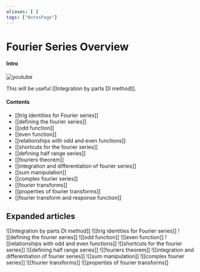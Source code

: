 ```yaml
---
aliases: [ ]
tags: ["NotesPage"]
---
```


# Fourier Series Overview

#### Intro 
![youtube](https://www.youtube.com/watch?v=spUNpyF58BY)

This will be useful [[Integration by parts DI method]].

#### Contents
- [[trig identities for Fourier series]]
- [[defining the fourier series]]
- [[odd function]]
- [[even function]]
- [[relationships with odd and even functions]]
- [[shortcuts for the fourier series]]
- [[defining half range series]]
- [[fouriers theorem]]
- [[integration and differentiation of fourier series]]
- [[sum manipulation]]
- [[complex fourier series]]
- [[fourier transforms]]
- [[properties of fourier transforms]]
- [[fourier transform and response function]]


## Expanded articles
![[Integration by parts DI method]]
![[trig identities for Fourier series]]
![[defining the fourier series]]
![[odd function]]
![[even function]]
![[relationships with odd and even functions]]
![[shortcuts for the fourier series]]
![[defining half range series]]
![[fouriers theorem]]
![[integration and differentiation of fourier series]]
![[sum manipulation]]
![[complex fourier series]]
![[fourier transforms]]
![[properties of fourier transforms]]
 
